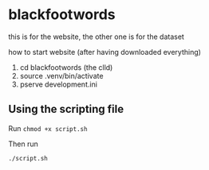 # blackfootwords

this is for the website, the other one is for the dataset

how to start website (after having downloaded everything)
1. cd blackfootwords (the clld)
2. source .venv/bin/activate
3. pserve development.ini

## Using the scripting file

Run
`chmod +x script.sh`

Then run

`./script.sh`
